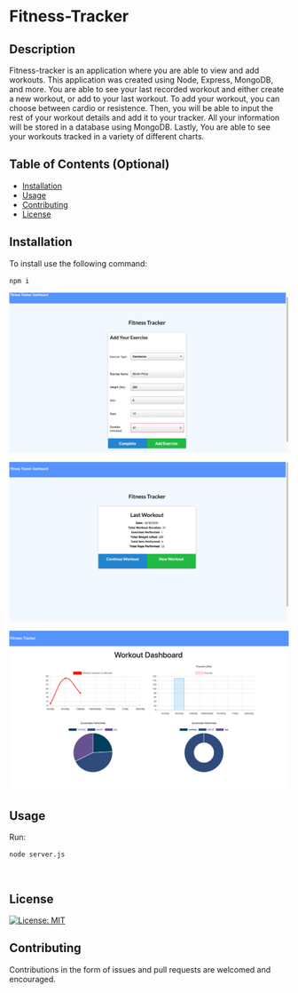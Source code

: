 # Fitness-Tracker


## Description 

Fitness-tracker is an application where you are able to view and add workouts. This application was created using Node, Express, MongoDB, and more. You are able to see your last recorded workout and either create a new workout, or add to your last workout. To add your workout, you can choose between cardio or resistence. Then, you will be able to input the rest of your workout details and add it to your tracker. All your information will be stored in a database using MongoDB. Lastly, You are able to see your workouts tracked in a variety of different charts.


## Table of Contents (Optional)

* [Installation](#installation)
* [Usage](#usage)
* [Contributing](#Contributing)
* [License](#license)


## Installation

To install use the following command:<br>
<pre><code>npm i</pre></code>

![alt text](public/images/ss3.png)

![alt text](public/images/ss2.png)

![alt text](public/images/ss1.png)

## Usage 


Run: <pre><code>node server.js</pre></code><br>



## License

[![License: MIT](https://img.shields.io/badge/License-MIT-yellow.svg)](https://opensource.org/licenses/MIT)



## Contributing

Contributions in the form of issues and pull requests are welcomed and encouraged.




